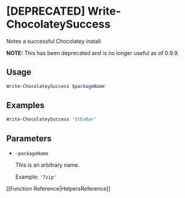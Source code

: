 ﻿# [DEPRECATED] Write-ChocolateySuccess

Notes a successful Chocolatey install.

**NOTE:** This has been deprecated and is no longer useful as of 0.9.9.

## Usage

```powershell
Write-ChocolateySuccess $packageName
```

## Examples

```powershell
Write-ChocolateySuccess 'StExBar'
```

## Parameters

* `-packageName`

   This is an arbitrary name.

   Example: `'7zip'`

[[Function Reference|HelpersReference]]